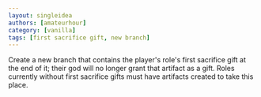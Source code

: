```yaml
---
layout: singleidea
authors: [amateurhour]
category: [vanilla]
tags: [first sacrifice gift, new branch]
---
```

Create a new branch that contains the player's role's first sacrifice gift at
the end of it; their god will no longer grant that artifact as a gift. Roles
currently without first sacrifice gifts must have artifacts created to take this
place.
